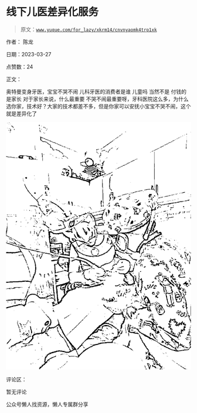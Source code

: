 # 线下儿医差异化服务

> 原文：[`www.yuque.com/for_lazy/xkrm14/cnvnyaomk4trp1xk`](https://www.yuque.com/for_lazy/xkrm14/cnvnyaomk4trp1xk)



作者： 陈龙



日期：2023-03-27



点赞数：24



正文：



奥特曼变身牙医，宝宝不哭不闹 儿科牙医的消费者是谁 儿童吗 当然不是 付钱的是家长 对于家长来说，什么最重要 不哭不闹最重要呀，牙科医院这么多，为什么选你家，技术好？大家的技术都差不多，但是你家可以安抚小宝宝不哭不闹，这个就是差异化了



![](img/b02d2fa3ba74800d12c39726c2ae80cb.png)  

评论区：



暂无评论



公众号懒人找资源，懒人专属群分享

